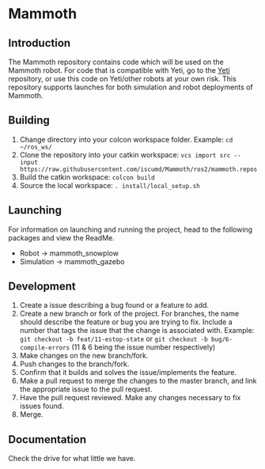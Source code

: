 # Mammoth

## Introduction

The Mammoth repository contains code which will be used on the Mammoth robot. For code that is compatible with Yeti, go to the [Yeti](https://github.com/iscumd/Yeti) repository, or use this code on Yeti/other robots at your own risk. This repository supports launches for both simulation and robot deployments of Mammoth.

## Building

1. Change directory into your colcon workspace folder. Example: `cd ~/ros_ws/`
2. Clone the repository into your catkin workspace: `vcs import src --input https://raw.githubusercontent.com/iscumd/Mammoth/ros2/mammoth.repos`
3. Build the catkin workspace: `colcon build`
4. Source the local workspace: `. install/local_setup.sh`

## Launching

For information on launching and running the project, head to the following packages and view the ReadMe.
- Robot -> mammoth_snowplow
- Simulation -> mammoth_gazebo

## Development

1. Create a issue describing a bug found or a feature to add.
2. Create a new branch or fork of the project. For branches, the name should describe the feature or bug you are trying to fix. Include a number that tags the issue that the change is associated with. Example: `git checkout -b feat/11-estop-state` or `git checkout -b bug/6-compile-errors` (11 & 6 being the issue number respectively)
3. Make changes on the new branch/fork.
4. Push changes to the branch/fork.
5. Confirm that it builds and solves the issue/implements the feature.
6. Make a pull request to merge the changes to the master branch, and link the appropriate issue to the pull request.
7. Have the pull request reviewed. Make any changes necessary to fix issues found.
8. Merge.

## Documentation

Check the drive for what little we have.
